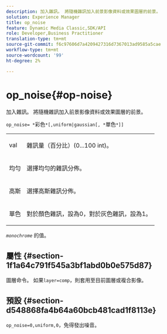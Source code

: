 ```yaml
---
description: 加入雜訊。 將隨機雜訊加入前景影像資料或效果圖層的前景。
solution: Experience Manager
title: op_noise
feature: Dynamic Media Classic,SDK/API
role: Developer,Business Practitioner
translation-type: tm+mt
source-git-commit: f6c97606d7a4209427316d7367013ad9585a5cae
workflow-type: tm+mt
source-wordcount: '99'
ht-degree: 2%

---
```



# op_noise{#op-noise}

加入雜訊。 將隨機雜訊加入前景影像資料或效果圖層的前景。

`op_noise= *`彩色`*[,uniform|gaussian[, *`單色`*]]`

<table id="table_40675464E5824D52BF392ECCE2DDC03C"> 
 <tbody> 
  <tr> 
   <td colname="col1"> <p><span class="codeph"> val</span> </p> </td> 
   <td colname="col2"> <p>雜訊量（百分比）(0...100 int)。 </p> </td> 
  </tr> 
  <tr> 
   <td colname="col1"> <p><span class="codeph"> 均勻</span> </p> </td> 
   <td colname="col2"> <p>選擇均勻的雜訊分佈。 </p> </td> 
  </tr> 
  <tr> 
   <td colname="col1"> <p><span class="codeph"> 高斯</span> </p> </td> 
   <td colname="col2"> <p>選擇高斯雜訊分佈。 </p> </td> 
  </tr> 
  <tr> 
   <td colname="col1"> <p><span class="varname"> 單色</span> </p> </td> 
   <td colname="col2"> <p>對於顏色雜訊，設為0，對於灰色雜訊，設為1。 </p> </td> 
  </tr> 
 </tbody> 
</table>

*`monochrome`* 的值。

## 屬性 {#section-1f1a64c791f545a3bf1abd0b0e575d87}

圖層命令。 如果`layer=comp`，則套用至目前圖層或複合影像。

## 預設 {#section-d548868fa4b64a60bcb481cad1f8113e}

`op_noise=0,uniform,0`，免得發出噪音。
